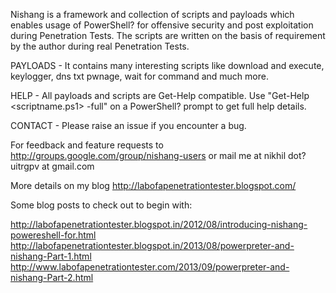 Nishang is a framework and collection of scripts and payloads which enables usage of PowerShell? for offensive security and post exploitation during Penetration Tests. The scripts are written on the basis of requirement by the author during real Penetration Tests.

PAYLOADS - 
It contains many interesting scripts like download and execute, keylogger, dns txt pwnage, wait for command and much more.

HELP - 
All payloads and scripts are Get-Help compatible. Use "Get-Help <scriptname.ps1> -full" on a PowerShell? prompt to get full help details.

CONTACT - 
Please raise an issue if you encounter a bug.

For feedback and feature requests to http://groups.google.com/group/nishang-users or mail me at nikhil dot? uitrgpv at gmail.com

More details on my blog http://labofapenetrationtester.blogspot.com/

Some blog posts to check out to begin with:

http://labofapenetrationtester.blogspot.in/2012/08/introducing-nishang-powereshell-for.html
http://labofapenetrationtester.blogspot.in/2013/08/powerpreter-and-nishang-Part-1.html
http://www.labofapenetrationtester.com/2013/09/powerpreter-and-nishang-Part-2.html 
